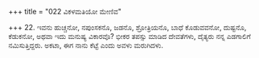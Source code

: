 +++
title = "022 ವಿಕಳಮತಿಯೋ ಮೇಣಿವ"

+++
22. ಇವನು ಹುಚ್ಚನೋ, ನಪುಂಸಕನೊ, ಜಡನೊ, ಶ್ರೋತ್ರಿಯನೊ, ಬಾಧೆ ಕೊಡುವವನೋ, ದುಷ್ಟನೊ, ಕೆಡುಕನೋ, ಅಥವಾ ಇದು ಮನುಷ್ಯ ವಿಕಾರವೊ? ಭೀಕರ ತಪಸ್ಸು ಮಾಡಿದ ದೇವತೆಗಳು, ದೈತ್ಯರು ನನ್ನ  ಎಡಗಾಲಿಗೆ ನಮಿಸುತ್ತಿದ್ದರು.  ಅಕಟಾ, ಈಗ ನಾನು ಕೆಟ್ಟೆ ಎಂದು ಅವಳು ಮರುಗಿದಳು.